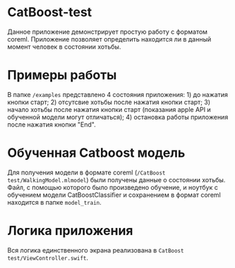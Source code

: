 # CatBoost-test

Данное приложение демонстрирует простую работу с форматом coreml. Приложение позволяет определить находится ли в данный момент человек в состоянии хотьбы.

# Примеры работы
В папке ```/examples``` представлено 4 состояния приложения: 1) до нажатия кнопки старт; 2) отсутсвие хотьбы после нажатия кнопки старт; 3) начало хотьбы после нажатия кнопки старт (показания apple API и обученной модели могут отличаться); 4) остановка работы приложения после нажатия кнопки "End".

# Обученная Catboost модель
Для получения модели в формате coreml (```/CatBoost test/WalkingModel.mlmodel```) были получены данные о состоянии хотьбы. Файл, с помощью которого было произведено обучение, и ноутбук с обучением модели CatBoostClassifier и сохранением в формат coreml находится в папке  ```model_train```.

# Логика приложения
Вся логика единственного экрана реализована в ```CatBoost test/ViewController.swift```.
